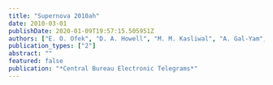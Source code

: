 ```yaml
---
title: "Supernova 2010ah"
date: 2010-03-01
publishDate: 2020-01-09T19:57:15.505951Z
authors: ["E. O. Ofek", "D. A. Howell", "M. M. Kasliwal", "A. Gal-Yam", "J. S. Bloom", "P. Nugent", "M. Sullivan", "R. Quimby", "S. B. Cenko", "D. Poznanski", "S. R. Kulkarni"]
publication_types: ["2"]
abstract: ""
featured: false
publication: "*Central Bureau Electronic Telegrams*"
---
```


